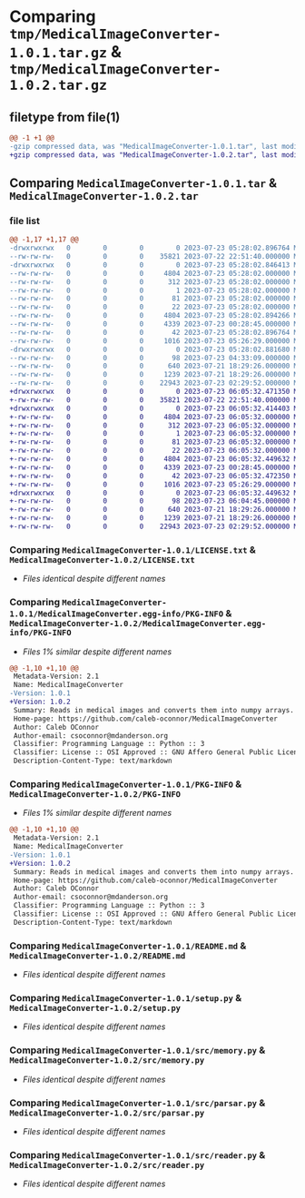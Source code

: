 # Comparing `tmp/MedicalImageConverter-1.0.1.tar.gz` & `tmp/MedicalImageConverter-1.0.2.tar.gz`

## filetype from file(1)

```diff
@@ -1 +1 @@
-gzip compressed data, was "MedicalImageConverter-1.0.1.tar", last modified: Sun Jul 23 05:28:02 2023, max compression
+gzip compressed data, was "MedicalImageConverter-1.0.2.tar", last modified: Sun Jul 23 06:05:32 2023, max compression
```

## Comparing `MedicalImageConverter-1.0.1.tar` & `MedicalImageConverter-1.0.2.tar`

### file list

```diff
@@ -1,17 +1,17 @@
-drwxrwxrwx   0        0        0        0 2023-07-23 05:28:02.896764 MedicalImageConverter-1.0.1/
--rw-rw-rw-   0        0        0    35821 2023-07-22 22:51:40.000000 MedicalImageConverter-1.0.1/LICENSE.txt
-drwxrwxrwx   0        0        0        0 2023-07-23 05:28:02.846413 MedicalImageConverter-1.0.1/MedicalImageConverter.egg-info/
--rw-rw-rw-   0        0        0     4804 2023-07-23 05:28:02.000000 MedicalImageConverter-1.0.1/MedicalImageConverter.egg-info/PKG-INFO
--rw-rw-rw-   0        0        0      312 2023-07-23 05:28:02.000000 MedicalImageConverter-1.0.1/MedicalImageConverter.egg-info/SOURCES.txt
--rw-rw-rw-   0        0        0        1 2023-07-23 05:28:02.000000 MedicalImageConverter-1.0.1/MedicalImageConverter.egg-info/dependency_links.txt
--rw-rw-rw-   0        0        0       81 2023-07-23 05:28:02.000000 MedicalImageConverter-1.0.1/MedicalImageConverter.egg-info/requires.txt
--rw-rw-rw-   0        0        0       22 2023-07-23 05:28:02.000000 MedicalImageConverter-1.0.1/MedicalImageConverter.egg-info/top_level.txt
--rw-rw-rw-   0        0        0     4804 2023-07-23 05:28:02.894266 MedicalImageConverter-1.0.1/PKG-INFO
--rw-rw-rw-   0        0        0     4339 2023-07-23 00:28:45.000000 MedicalImageConverter-1.0.1/README.md
--rw-rw-rw-   0        0        0       42 2023-07-23 05:28:02.896764 MedicalImageConverter-1.0.1/setup.cfg
--rw-rw-rw-   0        0        0     1016 2023-07-23 05:26:29.000000 MedicalImageConverter-1.0.1/setup.py
-drwxrwxrwx   0        0        0        0 2023-07-23 05:28:02.881680 MedicalImageConverter-1.0.1/src/
--rw-rw-rw-   0        0        0       98 2023-07-23 04:33:09.000000 MedicalImageConverter-1.0.1/src/__init__.py
--rw-rw-rw-   0        0        0      640 2023-07-21 18:29:26.000000 MedicalImageConverter-1.0.1/src/memory.py
--rw-rw-rw-   0        0        0     1239 2023-07-21 18:29:26.000000 MedicalImageConverter-1.0.1/src/parsar.py
--rw-rw-rw-   0        0        0    22943 2023-07-23 02:29:52.000000 MedicalImageConverter-1.0.1/src/reader.py
+drwxrwxrwx   0        0        0        0 2023-07-23 06:05:32.471350 MedicalImageConverter-1.0.2/
+-rw-rw-rw-   0        0        0    35821 2023-07-22 22:51:40.000000 MedicalImageConverter-1.0.2/LICENSE.txt
+drwxrwxrwx   0        0        0        0 2023-07-23 06:05:32.414403 MedicalImageConverter-1.0.2/MedicalImageConverter.egg-info/
+-rw-rw-rw-   0        0        0     4804 2023-07-23 06:05:32.000000 MedicalImageConverter-1.0.2/MedicalImageConverter.egg-info/PKG-INFO
+-rw-rw-rw-   0        0        0      312 2023-07-23 06:05:32.000000 MedicalImageConverter-1.0.2/MedicalImageConverter.egg-info/SOURCES.txt
+-rw-rw-rw-   0        0        0        1 2023-07-23 06:05:32.000000 MedicalImageConverter-1.0.2/MedicalImageConverter.egg-info/dependency_links.txt
+-rw-rw-rw-   0        0        0       81 2023-07-23 06:05:32.000000 MedicalImageConverter-1.0.2/MedicalImageConverter.egg-info/requires.txt
+-rw-rw-rw-   0        0        0       22 2023-07-23 06:05:32.000000 MedicalImageConverter-1.0.2/MedicalImageConverter.egg-info/top_level.txt
+-rw-rw-rw-   0        0        0     4804 2023-07-23 06:05:32.449632 MedicalImageConverter-1.0.2/PKG-INFO
+-rw-rw-rw-   0        0        0     4339 2023-07-23 00:28:45.000000 MedicalImageConverter-1.0.2/README.md
+-rw-rw-rw-   0        0        0       42 2023-07-23 06:05:32.472350 MedicalImageConverter-1.0.2/setup.cfg
+-rw-rw-rw-   0        0        0     1016 2023-07-23 05:26:29.000000 MedicalImageConverter-1.0.2/setup.py
+drwxrwxrwx   0        0        0        0 2023-07-23 06:05:32.449632 MedicalImageConverter-1.0.2/src/
+-rw-rw-rw-   0        0        0       98 2023-07-23 06:04:45.000000 MedicalImageConverter-1.0.2/src/__init__.py
+-rw-rw-rw-   0        0        0      640 2023-07-21 18:29:26.000000 MedicalImageConverter-1.0.2/src/memory.py
+-rw-rw-rw-   0        0        0     1239 2023-07-21 18:29:26.000000 MedicalImageConverter-1.0.2/src/parsar.py
+-rw-rw-rw-   0        0        0    22943 2023-07-23 02:29:52.000000 MedicalImageConverter-1.0.2/src/reader.py
```

### Comparing `MedicalImageConverter-1.0.1/LICENSE.txt` & `MedicalImageConverter-1.0.2/LICENSE.txt`

 * *Files identical despite different names*

### Comparing `MedicalImageConverter-1.0.1/MedicalImageConverter.egg-info/PKG-INFO` & `MedicalImageConverter-1.0.2/MedicalImageConverter.egg-info/PKG-INFO`

 * *Files 1% similar despite different names*

```diff
@@ -1,10 +1,10 @@
 Metadata-Version: 2.1
 Name: MedicalImageConverter
-Version: 1.0.1
+Version: 1.0.2
 Summary: Reads in medical images and converts them into numpy arrays.
 Home-page: https://github.com/caleb-oconnor/MedicalImageConverter
 Author: Caleb OConnor
 Author-email: csoconnor@mdanderson.org
 Classifier: Programming Language :: Python :: 3
 Classifier: License :: OSI Approved :: GNU Affero General Public License v3
 Description-Content-Type: text/markdown
```

### Comparing `MedicalImageConverter-1.0.1/PKG-INFO` & `MedicalImageConverter-1.0.2/PKG-INFO`

 * *Files 1% similar despite different names*

```diff
@@ -1,10 +1,10 @@
 Metadata-Version: 2.1
 Name: MedicalImageConverter
-Version: 1.0.1
+Version: 1.0.2
 Summary: Reads in medical images and converts them into numpy arrays.
 Home-page: https://github.com/caleb-oconnor/MedicalImageConverter
 Author: Caleb OConnor
 Author-email: csoconnor@mdanderson.org
 Classifier: Programming Language :: Python :: 3
 Classifier: License :: OSI Approved :: GNU Affero General Public License v3
 Description-Content-Type: text/markdown
```

### Comparing `MedicalImageConverter-1.0.1/README.md` & `MedicalImageConverter-1.0.2/README.md`

 * *Files identical despite different names*

### Comparing `MedicalImageConverter-1.0.1/setup.py` & `MedicalImageConverter-1.0.2/setup.py`

 * *Files identical despite different names*

### Comparing `MedicalImageConverter-1.0.1/src/memory.py` & `MedicalImageConverter-1.0.2/src/memory.py`

 * *Files identical despite different names*

### Comparing `MedicalImageConverter-1.0.1/src/parsar.py` & `MedicalImageConverter-1.0.2/src/parsar.py`

 * *Files identical despite different names*

### Comparing `MedicalImageConverter-1.0.1/src/reader.py` & `MedicalImageConverter-1.0.2/src/reader.py`

 * *Files identical despite different names*

